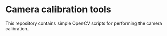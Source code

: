 # Camera calibration tools
This repository contains simple OpenCV scripts for performing the camera calibration.
